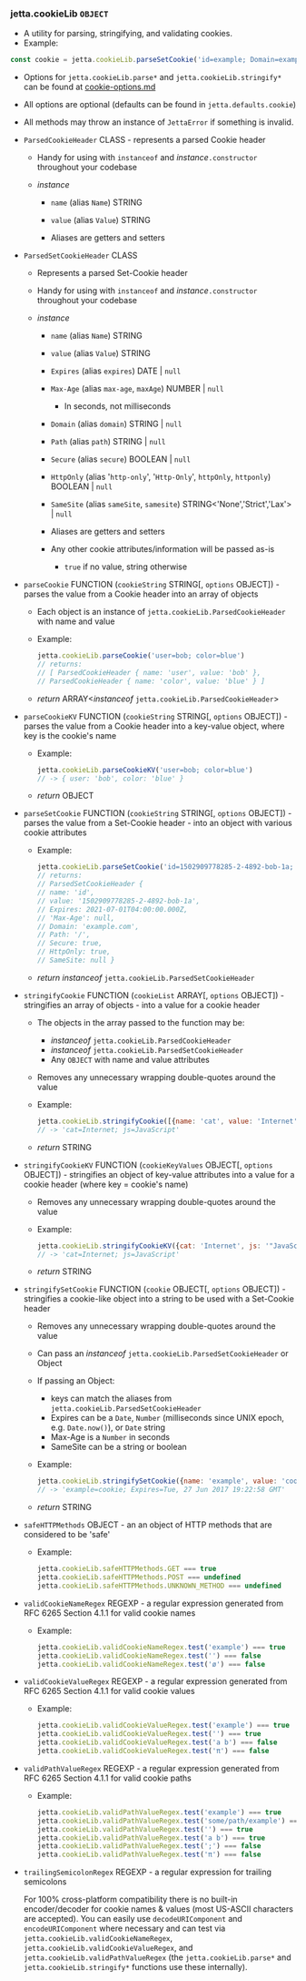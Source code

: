 ### jetta.cookieLib `OBJECT`
  - A utility for parsing, stringifying, and validating cookies.
  - Example:
  ```js
  const cookie = jetta.cookieLib.parseSetCookie('id=example; Domain=example.com; Secure; SameSite')
  ```

  - Options for `jetta.cookieLib.parse*` and `jetta.cookieLib.stringify*` can be found at [cookie-options.md](cookie-options.md)
  - All options are optional (defaults can be found in `jetta.defaults.cookie`)
  - All methods may throw an instance of `JettaError` if something is invalid.

  - `ParsedCookieHeader` CLASS - represents a parsed Cookie header
    - Handy for using with `instanceof` and *instance*`.constructor` throughout your codebase

    - _instance_
      - `name` (alias `Name`) STRING
      - `value` (alias `Value`) STRING

      - Aliases are getters and setters
  - `ParsedSetCookieHeader` CLASS
    - Represents a parsed Set-Cookie header
    - Handy for using with `instanceof` and *instance*`.constructor` throughout your codebase

    - _instance_
      - `name` (alias `Name`) STRING
      - `value` (alias `Value`) STRING
      - `Expires` (alias `expires`) DATE | `null`
      - `Max-Age` (alias `max-age`, `maxAge`) NUMBER | `null`
        - In seconds, not milliseconds
      - `Domain` (alias `domain`) STRING | `null`
      - `Path` (alias `path`) STRING | `null`
      - `Secure` (alias `secure`) BOOLEAN | `null`
      - `HttpOnly` (alias '`http-only`', '`Http-Only`', `httpOnly`, `httponly`) BOOLEAN | `null`
      - `SameSite` (alias `sameSite`, `samesite`) STRING<'None','Strict','Lax'> | `null`

      - Aliases are getters and setters
      - Any other cookie attributes/information will be passed as-is
        - `true` if no value, string otherwise

  - `parseCookie` FUNCTION (`cookieString` STRING[, `options` OBJECT]) - parses the value from a Cookie header into an array of objects
    - Each object is an instance of `jetta.cookieLib.ParsedCookieHeader` with name and value
    - Example:
      ```js
      jetta.cookieLib.parseCookie('user=bob; color=blue')
      // returns:
      // [ ParsedCookieHeader { name: 'user', value: 'bob' },
      // ParsedCookieHeader { name: 'color', value: 'blue' } ]
      ```

    - _return_ ARRAY<_instanceof_ `jetta.cookieLib.ParsedCookieHeader`>
  - `parseCookieKV` FUNCTION (`cookieString` STRING[, `options` OBJECT]) - parses the value from a Cookie header into a key-value object, where key is the cookie's name
    - Example:
      ```js
      jetta.cookieLib.parseCookieKV('user=bob; color=blue')
      // -> { user: 'bob', color: 'blue' }
      ```

    - _return_ OBJECT
  - `parseSetCookie` FUNCTION (`cookieString` STRING[, `options` OBJECT]) - parses the value from a Set-Cookie header - into an object with various cookie attributes
    - Example:
      ```js
      jetta.cookieLib.parseSetCookie('id=1502909778285-2-4892-bob-1a; expires=Thu, 01 Jul 2021 04:00:00 GMT; path=/; domain=.example.com; HttpOnly; Secure')
      // returns:
      // ParsedSetCookieHeader {
      // name: 'id',
      // value: '1502909778285-2-4892-bob-1a',
      // Expires: 2021-07-01T04:00:00.000Z,
      // 'Max-Age': null,
      // Domain: 'example.com',
      // Path: '/',
      // Secure: true,
      // HttpOnly: true,
      // SameSite: null }
      ```

    - _return_ _instanceof_ `jetta.cookieLib.ParsedSetCookieHeader`
  - `stringifyCookie` FUNCTION (`cookieList` ARRAY<OBJECT>[, `options` OBJECT]) - stringifies an array of objects - into a value for a cookie header
    - The objects in the array passed to the function may be:
      - _instanceof_ `jetta.cookieLib.ParsedCookieHeader`
      - _instanceof_ `jetta.cookieLib.ParsedSetCookieHeader`
      - Any `OBJECT` with name and value attributes
    - Removes any unnecessary wrapping double-quotes around the value
    - Example:
      ```js
      jetta.cookieLib.stringifyCookie([{name: 'cat', value: 'Internet'}, {name: 'js', value: '"JavaScript"'}])
      // -> 'cat=Internet; js=JavaScript'
      ```

     - _return_ STRING
  - `stringifyCookieKV` FUNCTION (`cookieKeyValues` OBJECT[, `options` OBJECT]) - stringifies an object of key-value attributes into a value for a cookie header (where key = cookie's name)
    - Removes any unnecessary wrapping double-quotes around the value
    - Example:
      ```js
      jetta.cookieLib.stringifyCookieKV({cat: 'Internet', js: '"JavaScript"'})
      // -> 'cat=Internet; js=JavaScript'
      ```

    - _return_ STRING
  - `stringifySetCookie` FUNCTION (`cookie` OBJECT[, `options` OBJECT]) - stringifies a cookie-like object into a string to be used with a Set-Cookie header
    - Removes any unnecessary wrapping double-quotes around the value
    - Can pass an _instanceof_ `jetta.cookieLib.ParsedSetCookieHeader` or Object
    - If passing an Object:
      - keys can match the aliases from `jetta.cookieLib.ParsedSetCookieHeader`
      - Expires can be a `Date`, `Number` (milliseconds since UNIX epoch, e.g. `Date.now()`), or `Date` string
      - Max-Age is a `Number` in seconds
      - SameSite can be a string or boolean
    - Example:
      ```js
      jetta.cookieLib.stringifySetCookie({name: 'example', value: 'cookie', Expires: new Date(1498591378533)})
      // -> 'example=cookie; Expires=Tue, 27 Jun 2017 19:22:58 GMT'
      ```

    - _return_ STRING
  - `safeHTTPMethods` OBJECT - an an object of HTTP methods that are considered to be 'safe'
    - Example:
      ```js
      jetta.cookieLib.safeHTTPMethods.GET === true
      jetta.cookieLib.safeHTTPMethods.POST === undefined
      jetta.cookieLib.safeHTTPMethods.UNKNOWN_METHOD === undefined
      ```
  - `validCookieNameRegex` REGEXP - a regular expression generated from RFC 6265 Section 4.1.1 for valid cookie names
    - Example:
      ```js
      jetta.cookieLib.validCookieNameRegex.test('example') === true
      jetta.cookieLib.validCookieNameRegex.test('') === false
      jetta.cookieLib.validCookieNameRegex.test('ø') === false
      ```
  - `validCookieValueRegex` REGEXP - a regular expression generated from RFC 6265 Section 4.1.1 for valid cookie values
    - Example:
      ```js
      jetta.cookieLib.validCookieValueRegex.test('example') === true
      jetta.cookieLib.validCookieValueRegex.test('') === true
      jetta.cookieLib.validCookieValueRegex.test('a b') === false
      jetta.cookieLib.validCookieValueRegex.test('π') === false
      ```
  - `validPathValueRegex` REGEXP - a regular expression generated from RFC 6265 Section 4.1.1 for valid cookie paths
    - Example:
      ```js
      jetta.cookieLib.validPathValueRegex.test('example') === true
      jetta.cookieLib.validPathValueRegex.test('some/path/example') === true
      jetta.cookieLib.validPathValueRegex.test('') === true
      jetta.cookieLib.validPathValueRegex.test('a b') === true
      jetta.cookieLib.validPathValueRegex.test(';') === false
      jetta.cookieLib.validPathValueRegex.test('π') === false
      ```
  - `trailingSemicolonRegex` REGEXP - a regular expression for trailing semicolons

  For 100% cross-platform compatibility there is no built-in encoder/decoder for cookie names & values (most US-ASCII characters are accepted). You can easily use `decodeURIComponent` and `encodeURIComponent` where necessary and can test via `jetta.cookieLib.validCookieNameRegex`, `jetta.cookieLib.validCookieValueRegex`, and `jetta.cookieLib.validPathValueRegex` (the `jetta.cookieLib.parse*` and `jetta.cookieLib.stringify*` functions use these internally).
